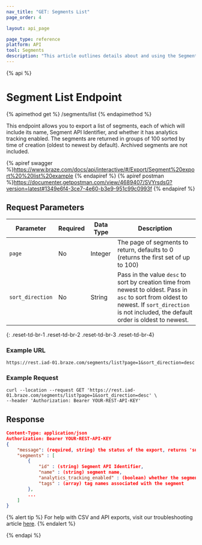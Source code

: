 ```yaml
---
nav_title: "GET: Segments List"
page_order: 4

layout: api_page

page_type: reference
platform: API
tool: Segments
description: "This article outlines details about and using the Segments List endpoint to export a list of available Segments."
---
```

{% api %}
# Segment List Endpoint
{% apimethod get %}
/segments/list
{% endapimethod %}

This endpoint allows you to export a list of segments, each of which will include its name, Segment API Identifier, and whether it has analytics tracking enabled. The segments are returned in groups of 100 sorted by time of creation (oldest to newest by default). Archived segments are not included.

{% apiref swagger %}https://www.braze.com/docs/api/interactive/#/Export/Segment%20export%20%20list%20example {% endapiref %}
{% apiref postman %}https://documenter.getpostman.com/view/4689407/SVYrsdsG?version=latest#1349e6f4-3ce7-4e60-b3e9-951c99c0993f {% endapiref %}

## Request Parameters

| Parameter| Required | Data Type | Description |
| -------- | -------- | --------- | ----------- |
| `page` | No | Integer   | The page of segments to return, defaults to 0 (returns the first set of up to 100) |
| `sort_direction` | No | String | Pass in the value `desc` to sort by creation time from newest to oldest. Pass in `asc` to sort from oldest to newest. If `sort_direction` is not included, the default order is oldest to newest. |
{: .reset-td-br-1 .reset-td-br-2 .reset-td-br-3  .reset-td-br-4}

### Example URL
`https://rest.iad-01.braze.com/segments/list?page=1&sort_direction=desc`

### Example Request
```
curl --location --request GET 'https://rest.iad-01.braze.com/segments/list?page=1&sort_direction=desc' \
--header 'Authorization: Bearer YOUR-REST-API-KEY'
```

## Response

```json
Content-Type: application/json
Authorization: Bearer YOUR-REST-API-KEY
{
    "message": (required, string) the status of the export, returns 'success' when completed without errors,
    "segments" : [
        {
            "id" : (string) Segment API Identifier,
            "name" : (string) segment name,
            "analytics_tracking_enabled" : (boolean) whether the segment has analytics tracking enabled,
            "tags" : (array) tag names associated with the segment
        },
        ...
    ]
}
```
{% alert tip %}
For help with CSV and API exports, visit our troubleshooting article [here]({{site.baseurl}}/user_guide/data_and_analytics/export_braze_data/export_troubleshooting/).
{% endalert %}

{% endapi %}
